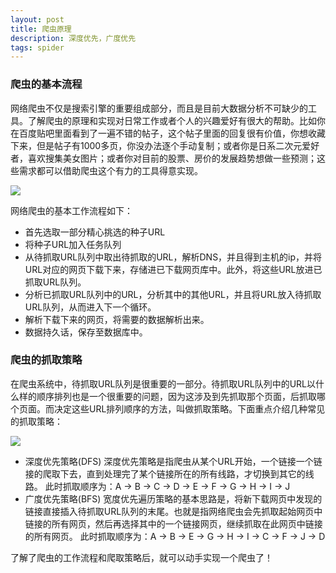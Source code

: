 ```yaml
---
layout: post
title: 爬虫原理
description: 深度优先，广度优先
tags: spider
---
```


### 爬虫的基本流程
网络爬虫不仅是搜索引擎的重要组成部分，而且是目前大数据分析不可缺少的工具。了解爬虫的原理和实现对日常工作或者个人的兴趣爱好有很大的帮助。比如你在百度贴吧里面看到了一遍不错的帖子，这个帖子里面的回复很有价值，你想收藏下来，但是帖子有1000多页，你没办法逐个手动复制；或者你是日系二次元爱好者，喜欢搜集美女图片；或者你对目前的股票、房价的发展趋势想做一些预测；这些需求都可以借助爬虫这个有力的工具得意实现。

![](http://images2015.cnblogs.com/blog/1030776/201701/1030776-20170106154850769-354312570.png)

网络爬虫的基本工作流程如下：
* 首先选取一部分精心挑选的种子URL
* 将种子URL加入任务队列
* 从待抓取URL队列中取出待抓取的URL，解析DNS，并且得到主机的ip，并将URL对应的网页下载下来，存储进已下载网页库中。此外，将这些URL放进已抓取URL队列。
* 分析已抓取URL队列中的URL，分析其中的其他URL，并且将URL放入待抓取URL队列，从而进入下一个循环。
* 解析下载下来的网页，将需要的数据解析出来。
* 数据持久话，保存至数据库中。

### 爬虫的抓取策略
在爬虫系统中，待抓取URL队列是很重要的一部分。待抓取URL队列中的URL以什么样的顺序排列也是一个很重要的问题，因为这涉及到先抓取那个页面，后抓取哪个页面。而决定这些URL排列顺序的方法，叫做抓取策略。下面重点介绍几种常见的抓取策略：

![](http://images2015.cnblogs.com/blog/1030776/201701/1030776-20170106200044003-2044243273.jpg)

* 深度优先策略(DFS)
深度优先策略是指爬虫从某个URL开始，一个链接一个链接的爬取下去，直到处理完了某个链接所在的所有线路，才切换到其它的线路。
此时抓取顺序为：A -> B -> C -> D -> E -> F -> G -> H -> I -> J
* 广度优先策略(BFS)
宽度优先遍历策略的基本思路是，将新下载网页中发现的链接直接插入待抓取URL队列的末尾。也就是指网络爬虫会先抓取起始网页中链接的所有网页，然后再选择其中的一个链接网页，继续抓取在此网页中链接的所有网页。
此时抓取顺序为：A -> B -> E -> G -> H -> I -> C -> F -> J -> D

了解了爬虫的工作流程和爬取策略后，就可以动手实现一个爬虫了！
